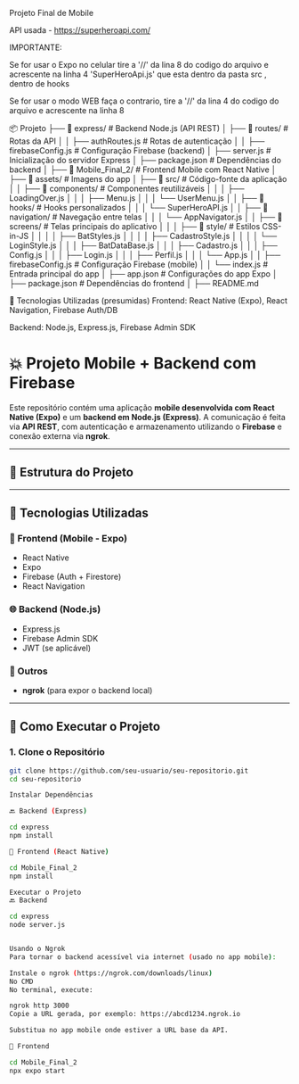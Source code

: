 Projeto Final de Mobile 

API usada - https://superheroapi.com/

IMPORTANTE:

Se for usar o Expo no celular tire a '//' da lina 8 do codigo do arquivo e acrescente na linha 4 'SuperHeroApi.js' que esta dentro da pasta src , dentro de hooks

Se for usar o modo WEB faça o contrario, tire a '//' da lina 4 do codigo do arquivo e acrescente na linha 8

📦 Projeto
├── 📁 express/                  # Backend Node.js (API REST)
│   ├── 📁 routes/               # Rotas da API
│   │   ├── authRoutes.js       # Rotas de autenticação
│   │   ├── firebaseConfig.js   # Configuração Firebase (backend)
│   ├── server.js               # Inicialização do servidor Express
│   ├── package.json            # Dependências do backend
│
├── 📁 Mobile_Final_2/          # Frontend Mobile com React Native
│   ├── 📁 assets/              # Imagens do app
│   ├── 📁 src/                 # Código-fonte da aplicação
│   │   ├── 📁 components/      # Componentes reutilizáveis
│   │   │   ├── LoadingOver.js
│   │   │   ├── Menu.js
│   │   │   └── UserMenu.js
│   │   ├── 📁 hooks/           # Hooks personalizados
│   │   │   └── SuperHeroAPI.js
│   │   ├── 📁 navigation/      # Navegação entre telas
│   │   │   └── AppNavigator.js
│   │   ├── 📁 screens/         # Telas principais do aplicativo
│   │   │   ├── 📁 style/       # Estilos CSS-in-JS
│   │   │   │   ├── BatStyles.js
│   │   │   │   ├── CadastroStyle.js
│   │   │   │   └── LoginStyle.js
│   │   │   ├── BatDataBase.js
│   │   │   ├── Cadastro.js
│   │   │   ├── Config.js
│   │   │   ├── Login.js
│   │   │   ├── Perfil.js
│   │   │   └── App.js
│   │   ├── firebaseConfig.js   # Configuração Firebase (mobile)
│   │   └── index.js            # Entrada principal do app
│   ├── app.json                # Configurações do app Expo
│   ├── package.json            # Dependências do frontend
│
├── README.md    


🔧 Tecnologias Utilizadas (presumidas)
Frontend: React Native (Expo), React Navigation, Firebase Auth/DB

Backend: Node.js, Express.js, Firebase Admin SDK

# 💥 Projeto Mobile + Backend com Firebase

Este repositório contém uma aplicação **mobile desenvolvida com React Native (Expo)** e um **backend em Node.js (Express)**. A comunicação é feita via **API REST**, com autenticação e armazenamento utilizando o **Firebase** e conexão externa via **ngrok**.

---

## 📁 Estrutura do Projeto


---

## 🔧 Tecnologias Utilizadas

### 📱 Frontend (Mobile - Expo)
- React Native
- Expo
- Firebase (Auth + Firestore)
- React Navigation

### 🌐 Backend (Node.js)
- Express.js
- Firebase Admin SDK
- JWT (se aplicável)

### 🔗 Outros
- **ngrok** (para expor o backend local)

---

## 🚀 Como Executar o Projeto

### 1. Clone o Repositório

```bash
git clone https://github.com/seu-usuario/seu-repositorio.git
cd seu-repositorio

Instalar Dependências

🔙 Backend (Express)

cd express
npm install

📱 Frontend (React Native)

cd Mobile_Final_2
npm install

Executar o Projeto
🔙 Backend

cd express
node server.js


Usando o Ngrok
Para tornar o backend acessível via internet (usado no app mobile):

Instale o ngrok (https://ngrok.com/downloads/linux)
No CMD
No terminal, execute:

ngrok http 3000
Copie a URL gerada, por exemplo: https://abcd1234.ngrok.io

Substitua no app mobile onde estiver a URL base da API.

📱 Frontend

cd Mobile_Final_2
npx expo start
